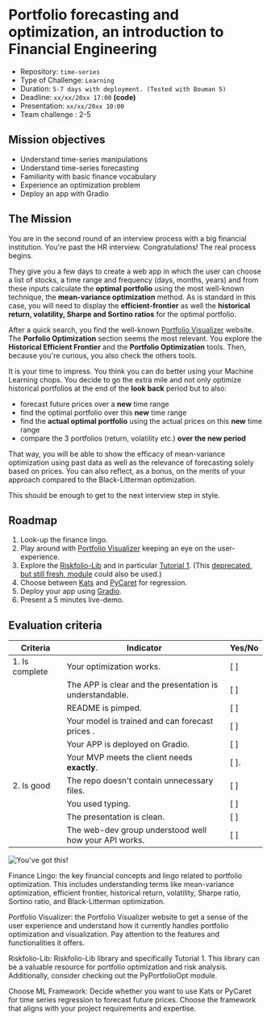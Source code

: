# Portfolio forecasting and optimization, an introduction to Financial Engineering

- Repository: `time-series`
- Type of Challenge: `Learning`
- Duration: `5-7 days with deployment. (Tested with Bouman 5)`
- Deadline: `xx/xx/20xx 17:00` ****(code)****
- Presentation: `xx/xx/20xx 10:00`
- Team challenge : 2-5

## Mission objectives

- Understand time-series manipulations
- Understand time-series forecasting
- Familiarity with basic finance vocabulary
- Experience an optimization problem
- Deploy an app with Gradio

## The Mission

You are in the second round of an interview process with a big financial institution. You're past the HR interview. Congratulations! The real process begins.

They give you a few days to create a web app in which the user can choose a list of stocks, a time range and frequency (days, months, years) and from these inputs calculate the **optimal portfolio** using the most well-known technique, the **mean-variance optimization** method. As is standard in this case, you will need to display the **efficient-frontier** as well the **historical return, volatility, Sharpe and Sortino ratios** for the optimal portfolio.

After a quick search, you find the well-known [Portfolio Visualizer](https://www.portfoliovisualizer.com/) website. The **Porfolio Optimization** section seems the most relevant. You explore the **Historical Efficient Frontier** and the **Portfolio Optimization** tools. Then, because you're curious, you also check the others tools.

It is your time to impress. You think you can do better using your Machine Learning chops. You decide to go the extra mile and not only optimize historical portfolios at the end of the **look back** period but to also:

* forecast future prices over a **new** time range
* find the optimal portfolio over this **new** time range
* find the **actual optimal portfolio** using the actual prices on this **new** time range
* compare the 3 portfolios (return, volatility etc.) **over the new period**

That way, you will be able to show the efficacy of mean-variance optimization using past data as well as the relevance of forecasting solely based on prices. You can also reflect, as a bonus, on the merits of your approach compared to the Black-Litterman optimization.

This should be enough to get to the next interview step in style.

## Roadmap

1. Look-up the finance lingo.
2. Play around with [Portfolio Visualizer](https://www.portfoliovisualizer.com/) keeping an eye on the user-experience.
3. Explore the [Riskfolio-Lib](https://riskfolio-lib.readthedocs.io/en/latest/index.html) and in particular [Tutorial 1](https://github.com/microprediction/Riskfolio-Lib/blob/master/examples/Tutorial%201.ipynb). (This [deprecated, but still fresh, module](https://github.com/robertmartin8/PyPortfolioOpt) could also be used.)
4. Choose between [Kats](https://facebookresearch.github.io/Kats/) and [PyCaret](https://pycaret.org/) for regression.
5. Deploy your app using [Gradio](https://gradio.app/).
6. Present a 5 minutes live-demo.


## Evaluation criteria

| Criteria       | Indicator                                                | Yes/No |
| -------------- | -------------------------------------------------------- | ------ |
| 1. Is complete | Your optimization works.                                 | [ ]    |
|                | The APP is clear and the presentation is understandable. | [ ]    |
|                | README is pimped.                                        | [ ]    |
|                | Your model is trained and can forecast prices .          | [ ]    |
|                | Your APP is deployed on Gradio.                          | [ ]    |
|                | Your MVP meets the client needs **exactly**.             | [ ].   |
| 2. Is good     | The repo doesn't contain unnecessary files.              | [ ]    |
|                | You used typing.                                         | [ ]    |
|                | The presentation is clean.                               | [ ]    |
|                | The web-dev group understood well how your API works.    | [ ]    |

![You've got this!](https://media.giphy.com/media/V9PBVKTzKveVQfDlVp/giphy.gif)


Finance Lingo:  the key financial concepts and lingo related to portfolio optimization. This includes understanding terms like mean-variance optimization, efficient frontier, historical return, volatility, Sharpe ratio, Sortino ratio, and Black-Litterman optimization.

Portfolio Visualizer:   the Portfolio Visualizer website to get a sense of the user experience and understand how it currently handles portfolio optimization and visualization. Pay attention to the features and functionalities it offers.

Riskfolio-Lib:  Riskfolio-Lib library and specifically Tutorial 1. This library can be a valuable resource for portfolio optimization and risk analysis. Additionally, consider checking out the PyPortfolioOpt module.

Choose ML Framework: Decide whether you want to use Kats or PyCaret for time series regression to forecast future prices. Choose the framework that aligns with your project requirements and expertise.